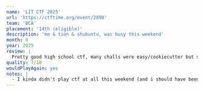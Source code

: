 ```yaml
---
name: 'LIT CTF 2025'
url: 'https://ctftime.org/event/2890'
team: 'BCA'
placement: '14th (eligible)'
description: 'me & tien & shubuntu, was busy this weekend'
month: 8
year: 2025
review: |
  Pretty good high school ctf, many challs were easy/cookiecutter but some were pretty good and we didn't even solve them
quality: 7/10
wouldPlayAgain: yes
notes: |
  - I kinda didn't play ctf at all this weekend (and i should have been doing hitcon mb), but for what it's worth i wasn't doing LIT either tbh
---
```

